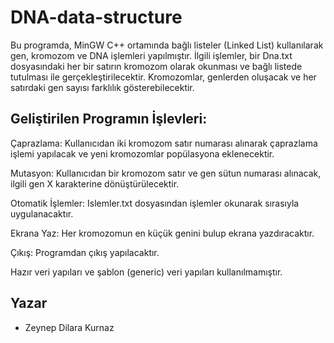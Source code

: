 # DNA-data-structure

Bu programda, MinGW C++ ortamında bağlı listeler (Linked List) kullanılarak gen, kromozom ve DNA işlemleri yapılmıştır. İlgili işlemler, bir Dna.txt dosyasındaki her bir satırın kromozom olarak okunması ve bağlı listede tutulması ile gerçekleştirilecektir. Kromozomlar, genlerden oluşacak ve her satırdaki gen sayısı farklılık gösterebilecektir.


## Geliştirilen Programın İşlevleri:

Çaprazlama:
Kullanıcıdan iki kromozom satır numarası alınarak çaprazlama işlemi yapılacak ve yeni kromozomlar popülasyona eklenecektir.

Mutasyon:
Kullanıcıdan bir kromozom satır ve gen sütun numarası alınacak, ilgili gen X karakterine dönüştürülecektir.

Otomatik İşlemler:
Islemler.txt dosyasından işlemler okunarak sırasıyla uygulanacaktır.

Ekrana Yaz:
Her kromozomun en küçük genini bulup ekrana yazdıracaktır.

Çıkış:
Programdan çıkış yapılacaktır.

Hazır veri yapıları ve şablon (generic) veri yapıları kullanılmamıştır.

## Yazar
- Zeynep Dilara Kurnaz
